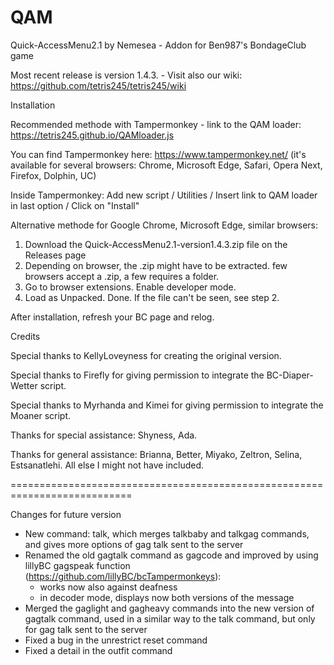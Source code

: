 # QAM

Quick-AccessMenu2.1 by Nemesea - Addon for Ben987's BondageClub game 

Most recent release is version 1.4.3. - Visit also our wiki: https://github.com/tetris245/tetris245/wiki

Installation 

Recommended methode with Tampermonkey - link to the QAM loader: https://tetris245.github.io/QAMloader.js

You can find Tampermonkey here: https://www.tampermonkey.net/ (it's available for several browsers: Chrome, Microsoft Edge, Safari, Opera Next, Firefox, Dolphin, UC)

Inside Tampermonkey: Add new script / Utilities / Insert link to QAM loader in last option / Click on "Install"

Alternative methode for Google Chrome, Microsoft Edge, similar browsers:
1. Download the Quick-AccessMenu2.1-version1.4.3.zip file on the Releases page
2. Depending on browser, the .zip might have to be extracted. few browsers accept a .zip, a few requires a folder.
3. Go to browser extensions. Enable developer mode.
4. Load as Unpacked. Done. If the file can't be seen, see step 2.

After installation, refresh your BC page and relog.

Credits

Special thanks to KellyLoveyness for creating the original version.

Special thanks to Firefly for giving permission to integrate the BC-Diaper-Wetter script.

Special thanks to Myrhanda and Kimei for giving permission to integrate the Moaner script.

Thanks for special assistance:
Shyness, Ada.

Thanks for general assistance:
Brianna, Better, Miyako, Zeltron, Selina, Estsanatlehi.
All else I might not have included.

===========================================================================

Changes for future version 

* New command: talk, which merges talkbaby and talkgag commands, and gives more options of gag talk sent to the server 
* Renamed the old gagtalk command as gagcode and improved by using lillyBC gagspeak function (https://github.com/lillyBC/bcTampermonkeys):
  - works now also against deafness
  - in decoder mode, displays now both versions of the message
* Merged the gaglight and gagheavy commands into the new version of gagtalk command, used in a similar way to the talk command, but only for gag talk sent to the server 
* Fixed a bug in the unrestrict reset command
* Fixed a detail in the outfit command




